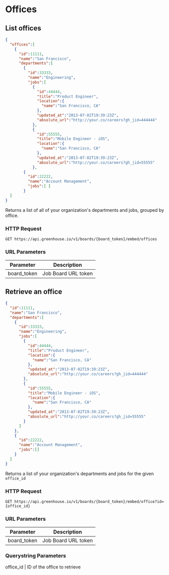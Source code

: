 # Offices

## List offices

```json
{
  "offices":[
    {
      "id":11111,
      "name":"San Francisco",
      "departments":[
        {
          "id":33333,
          "name":"Engineering",
          "jobs":[
            {
              "id":44444,
              "title":"Product Engineer",
              "location":{
                "name":"San Francisco, CA"
              },
              "updated_at":"2013-07-02T19:39:23Z",
              "absolute_url":"http://your.co/careers?gh_jid=444444"
            },
            {
              "id":55555,
              "title":"Mobile Engineer - iOS",
              "location":{
                "name":"San Francisco, CA"
              },
              "updated_at":"2013-07-02T19:39:23Z",
              "absolute_url":"http://your.co/careers?gh_jid=55555"
            },
        {
          "id":22222,
          "name":"Account Management",
          "jobs":[ ]
        }
  ]
}
```

Returns a list of all of your organization's departments and jobs, grouped by office.

### HTTP Request

`GET https://api.greenhouse.io/v1/boards/{board_token}/embed/offices`

### URL Parameters

Parameter | Description
--------- | -----------
board_token | Job Board URL token

## Retrieve an office

```json
{
  "id":11111,
  "name":"San Francisco",
  "departments":[
    {
      "id":33333,
      "name":"Engineering",
      "jobs":[
        {
          "id":44444,
          "title":"Product Engineer",
          "location":{
            "name":"San Francisco, CA"
          },
          "updated_at":"2013-07-02T19:39:23Z",
          "absolute_url":"http://your.co/careers?gh_jid=444444"
        },
        {
          "id":55555,
          "title":"Mobile Engineer - iOS",
          "location":{
            "name":"San Francisco, CA"
          },
          "updated_at":"2013-07-02T19:39:23Z",
          "absolute_url":"http://your.co/careers?gh_jid=55555"
        }
	  ]
    },
    {
      "id":22222,
      "name":"Account Management",
      "jobs":[]
    }
  ]
}
```

Returns a list of your organization's departments and jobs for the given `office_id`

### HTTP Request

`GET https://api.greenhouse.io/v1/boards/{board_token}/embed/office?id={office_id}`

### URL Parameters

Parameter | Description
--------- | -----------
board_token | Job Board URL token

### Querystring Parameters
office_id | ID of the office to retrieve